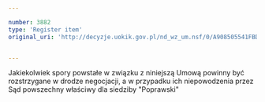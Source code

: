 ```yaml
---

number: 3882
type: 'Register item'
original_uri: 'http://decyzje.uokik.gov.pl/nd_wz_um.nsf/0/A908505541FBDFCAC1257AA6002DA52C?OpenDocument'


---
```


Jakiekolwiek spory powstałe w związku z niniejszą Umową powinny być rozstrzygane w drodze negocjacji, a w przypadku ich niepowodzenia przez Sąd powszechny właściwy dla siedziby "Poprawski"
